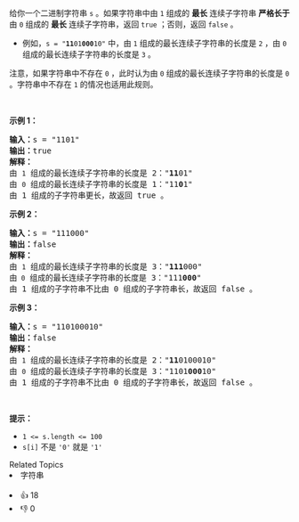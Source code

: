 <p>给你一个二进制字符串 <code>s</code> 。如果字符串中由 <code>1</code> 组成的 <strong>最长</strong> 连续子字符串 <strong>严格长于</strong> 由 <code>0</code> 组成的 <strong>最长</strong> 连续子字符串，返回 <code>true</code> ；否则，返回 <code>false</code><em> </em>。</p>

<ul>
	<li>例如，<code>s = "<strong>11</strong>01<strong>000</strong>10"</code> 中，由 <code>1</code> 组成的最长连续子字符串的长度是 <code>2</code> ，由 <code>0</code> 组成的最长连续子字符串的长度是 <code>3</code> 。</li>
</ul>

<p>注意，如果字符串中不存在 <code>0</code> ，此时认为由 <code>0</code> 组成的最长连续子字符串的长度是 <code>0</code> 。字符串中不存在 <code>1</code> 的情况也适用此规则。</p>

<p> </p>

<p><strong>示例 1：</strong></p>

<pre>
<strong>输入：</strong>s = "1101"
<strong>输出：</strong>true
<strong>解释：</strong>
由 <code>1</code> 组成的最长连续子字符串的长度是 2："<strong>11</strong>01"
由 <code>0</code> 组成的最长连续子字符串的长度是 1："11<strong>0</strong>1"
由 1 组成的子字符串更长，故返回 true 。
</pre>

<p><strong>示例 2：</strong></p>

<pre>
<strong>输入：</strong>s = "111000"
<strong>输出：</strong>false
<strong>解释：</strong>
由 <code>1</code> 组成的最长连续子字符串的长度是 3："<strong>111</strong>000"
由<code> 0</code> 组成的最长连续子字符串的长度是 3："111<strong>000</strong>"
由 1 组成的子字符串不比由 0 组成的子字符串长，故返回 false 。
</pre>

<p><strong>示例 3：</strong></p>

<pre>
<strong>输入：</strong>s = "110100010"
<strong>输出：</strong>false
<strong>解释：</strong>
由 <code>1</code> 组成的最长连续子字符串的长度是 2："<strong>11</strong>0100010"
由 <code>0</code> 组成的最长连续子字符串的长度是 3："1101<strong>000</strong>10"
由 1 组成的子字符串不比由 0 组成的子字符串长，故返回 false 。
</pre>

<p> </p>

<p><strong>提示：</strong></p>

<ul>
	<li><code>1 <= s.length <= 100</code></li>
	<li><code>s[i]</code> 不是 <code>'0'</code> 就是 <code>'1'</code></li>
</ul>
<div><div>Related Topics</div><div><li>字符串</li></div></div><br><div><li>👍 18</li><li>👎 0</li></div>